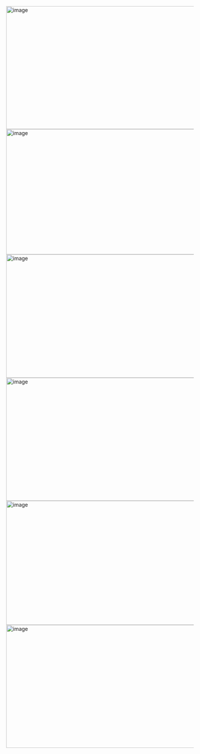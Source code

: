 <img width="596" height="331" alt="image" src="https://github.com/user-attachments/assets/2d82c3c3-8f20-4bdb-a5cf-9a37dd4ed5bc" />
<img width="603" height="337" alt="image" src="https://github.com/user-attachments/assets/4cdd5059-b1c3-413a-9007-bd130b298622" />
<img width="595" height="332" alt="image" src="https://github.com/user-attachments/assets/c6ff0ef0-3f02-4eb9-a512-e998ae0e23e0" />
<img width="597" height="331" alt="image" src="https://github.com/user-attachments/assets/c9f0e5ab-b0e8-443b-9c0f-fba649c4f83f" />
<img width="602" height="334" alt="image" src="https://github.com/user-attachments/assets/9c3de47d-47c3-45fe-b1a6-bf74b37d27db" />
<img width="595" height="331" alt="image" src="https://github.com/user-attachments/assets/123c113e-c855-4e25-8ec8-eeb8a34fbd94" />
